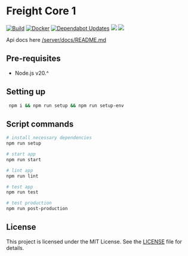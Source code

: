 # Freight Core 1
[![Build](https://github.com/mrepol742/core1/actions/workflows/build.yml/badge.svg)](https://github.com/mrepol742/core1/actions/workflows/build.yml)
[![Docker](https://github.com/freight-capstone/core1/actions/workflows/docker.yml/badge.svg)](https://github.com/freight-capstone/core1/actions/workflows/docker.yml)
[![Dependabot Updates](https://github.com/freight-capstone/core1/actions/workflows/dependabot/dependabot-updates/badge.svg)](https://github.com/freight-capstone/core1/actions/workflows/dependabot/dependabot-updates)
![](https://wakatime.com/badge/user/8ad4afa2-1a56-40d1-a949-4663473915b6/project/db9d6547-2999-475a-83e2-9355e84a7fcd.svg?style=flat-square)
![](https://wakatime.com/badge/user/8ad4afa2-1a56-40d1-a949-4663473915b6/project/73db9967-f0f0-4322-a0a0-dc4905b18d18.svg?style=flat-square)
<br>

Api docs here [/server/docs/README.md](/server/docs/README.md)

## Pre-requisites
- Node.js v20.^

## Setting up
```sh
 npm i && npm run setup && npm run setup-env
```

## Script commands
```sh
# install necessary dependencies
npm run setup

# start app
npm run start

# lint app
npm run lint

# test app
npm run test

# test production
npm run post-production
```

## License

This project is licensed under the MIT License. See the [LICENSE](LICENSE) file for details.

